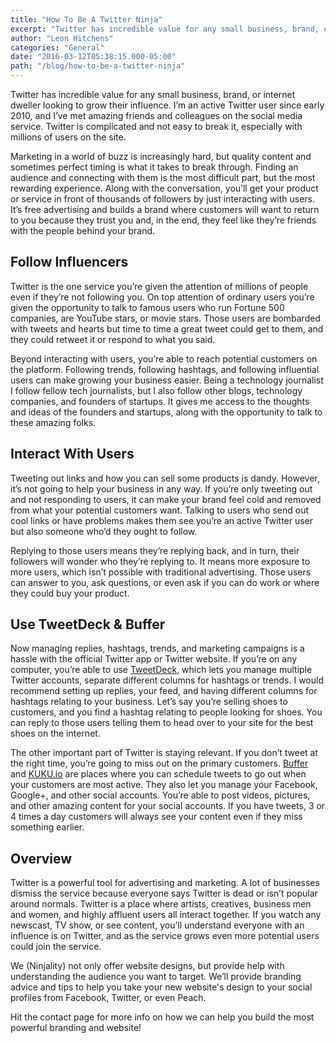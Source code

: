 ```yaml
---
title: "How To Be A Twitter Ninja"
excerpt: "Twitter has incredible value for any small business, brand, or internet dweller looking to grow their influence.  I’m an active Twitter user since early 2010, and I’ve met amazing friends and colleagues on the social media service. Twitter is complicated and not easy to break it, especially with millions of users on the site."
author: "Leon Hitchens"
categories: "General"
date: "2016-03-12T05:38:15.000-05:00"
path: "/blog/how-to-be-a-twitter-ninja"
---
```


Twitter has incredible value for any small business, brand, or internet dweller looking to grow their influence.  I’m an active Twitter user since early 2010, and I’ve met amazing friends and colleagues on the social media service. Twitter is complicated and not easy to break it, especially with millions of users on the site. 

Marketing in a world of buzz is increasingly hard, but quality content and sometimes perfect timing is what it takes to break through. Finding an audience and connecting with them is the most difficult part, but the most rewarding experience. Along with the conversation, you’ll get your product or service in front of thousands of followers by just interacting with users. It’s free advertising and builds a brand where customers will want to return to you because they trust you and, in the end, they feel like they’re friends with the people behind your brand. 

## Follow Influencers

Twitter is the one service you’re given the attention of millions of people even if they’re not following you. On top attention of ordinary users you’re given the opportunity to talk to famous users who run Fortune 500 companies, are YouTube stars, or movie stars. Those users are bombarded with tweets and hearts but time to time a great tweet could get to them, and they could retweet it or respond to what you said. 

Beyond interacting with users, you’re able to reach potential customers on the platform. Following trends, following hashtags, and following influential users can make growing your business easier. Being a technology journalist I follow fellow tech journalists, but I also follow other blogs, technology companies, and founders of startups. It gives me access to the thoughts and ideas of the founders and startups, along with the opportunity to talk to these amazing folks. 

## Interact With Users

Tweeting out links and how you can sell some products is dandy. However, it’s not going to help your business in any way. If you’re only tweeting out and not responding to users, it can make your brand feel cold and removed from what your potential customers want. Talking to users who send out cool links or have problems makes them see you’re an active Twitter user but also someone who’d they ought to follow. 

Replying to those users means they’re replying back, and in turn, their followers will wonder who they’re replying to. It means more exposure to more users, which isn’t possible with traditional advertising. Those users can answer to you, ask questions, or even ask if you can do work or where they could buy your product. 

## Use TweetDeck & Buffer

Now managing replies, hashtags, trends, and marketing campaigns is a hassle with the official Twitter app or Twitter website. If you’re on any computer, you’re able to use [TweetDeck](https://tweetdeck.twitter.com/), which lets you manage multiple Twitter accounts, separate different columns for hashtags or trends. I would recommend setting up replies, your feed, and having different columns for hashtags relating to your business. Let’s say you’re selling shoes to customers, and you find a hashtag relating to people looking for shoes. You can reply to those users telling them to head over to your site for the best shoes on the internet. 

The other important part of Twitter is staying relevant. If you don’t tweet at the right time, you’re going to miss out on the primary customers. [Buffer](https://buffer.com/) and [KUKU.io](https://kuku.io/) are places where you can schedule tweets to go out when your customers are most active. They also let you manage your Facebook, Google+, and other social accounts. You’re able to post videos, pictures, and other amazing content for your social accounts. If you have tweets, 3 or 4 times a day customers will always see your content even if they miss something earlier. 

## Overview

Twitter is a powerful tool for advertising and marketing. A lot of businesses dismiss the service because everyone says Twitter is dead or isn’t popular around normals. Twitter is a place where artists, creatives, business men and women, and highly affluent users all interact together. If you watch any newscast, TV show, or see content, you’ll understand everyone with an influence is on Twitter, and as the service grows even more potential users could join the service. 

We (Ninjality) not only offer website designs, but provide help with understanding the audience you want to target. We’ll provide branding advice and tips to help you take your new website's design to your social profiles from Facebook, Twitter, or even Peach. 

Hit the contact page for more info on how we can help you build the most powerful branding and website!
